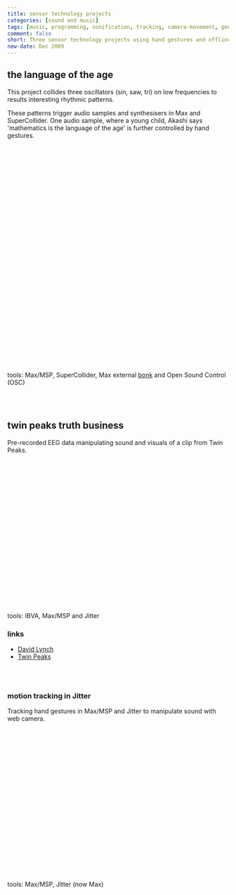 ```yaml
---
title: sensor technology projects
categories: [sound and music]
tags: [music, programming, sonification, tracking, camera-movement, generative, microsound, EEG, SuperCollider, Max]
comment: false
short: Three sensor technology projects using hand gestures and offline brainwave data to control sound textures. 
new-date: Dec 2009
---
```


## the language of the age

This project collides three oscillators (sin, saw, tri) on low frequencies to results interesting rhythmic patterns.

These patterns trigger audio samples and synthesisers in Max and SuperCollider. One audio sample, where a young child, Akashi says 'mathematics is the language of the age' is further controlled by hand gestures.
<br>
<div id="wistia_n33vi3ff31" class="wistia_embed" style="width:800px;height:500px;">&nbsp;</div>
<script charset="ISO-8859-1" src="//fast.wistia.com/assets/external/E-v1.js"></script>
<script>
wistiaEmbed = Wistia.embed("n33vi3ff31", {
  videoFoam: true
});
</script>

tools: Max/MSP, SuperCollider, Max external [bonk](http://vud.org/max/) and Open Sound Control (OSC)

<br><br>

## twin peaks truth business
Pre-recorded EEG data manipulating sound and visuals of a clip from Twin Peaks.

<br>
<div class="wistia_responsive_padding" style="padding:62.5% 0 0 0;position:relative;"><div class="wistia_responsive_wrapper" style="height:100%;left:0;position:absolute;top:0;width:100%;">
<div id="wistia_s4u57yp61o" class="wistia_embed" style="width:100%px;height:100%px;">&nbsp;</div>
</div></div>
<script charset="ISO-8859-1" src="//fast.wistia.com/assets/external/E-v1.js"></script>
<script>
wistiaEmbed = Wistia.embed("s4u57yp61o", {
  videoFoam: true
});
</script>

tools: IBVA, Max/MSP and Jitter

### links
- [David Lynch](https://en.wikipedia.org/wiki/David_Lynch)   
- [Twin Peaks](https://www.imdb.com/title/tt4093826/)

<br><br>

### motion tracking in Jitter
Tracking hand gestures in Max/MSP and Jitter to manipulate sound with web camera.

<br>
<div class="wistia_responsive_padding" style="padding:62.5% 0 0 0;position:relative;"><div class="wistia_responsive_wrapper" style="height:100%;left:0;position:absolute;top:0;width:100%;">
<div id="wistia_epeajsy13h" class="wistia_embed" style="width:100%px;height:100%px;">&nbsp;</div>
</div></div>
<script charset="ISO-8859-1" src="//fast.wistia.com/assets/external/E-v1.js"></script>
<script>
wistiaEmbed = Wistia.embed("epeajsy13h", {
  videoFoam: true
});
</script>

tools: Max/MSP, Jitter (now Max)
